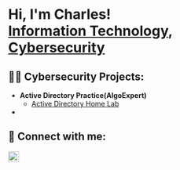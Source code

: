 
<h1>Hi, I'm Charles! <br/><a href="https://github.com/CJWasson">Information Technology</a>, <a href="https://www.linkedin.com/in/charles-j-wasson">Cybersecurity</a>

<h2>👨‍💻 Cybersecurity Projects:</h2>

- <b>Active Directory Practice(AlgoExpert)</b>
  - [Active Directory Home Lab](https://github.com/cjwasson/ActiveDirectory-Practice)
- 

<h2> 🤳 Connect with me:</h2>

[<img align="left" alt="charles-j-wasson LinkedIn" width="22px" src="https://cdn.jsdelivr.net/npm/simple-icons@v3/icons/linkedin.svg" />][linkedin]

[linkedin]: https://linkedin.com/in/charles-j-wasson

